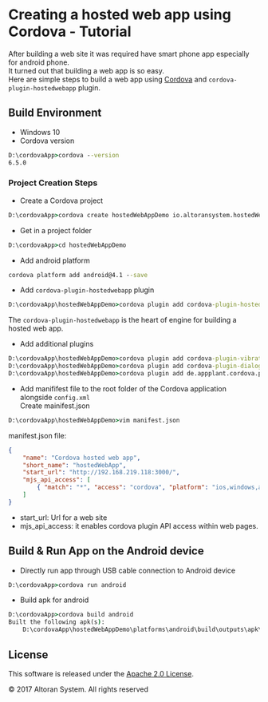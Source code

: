 Creating a hosted web app using Cordova - Tutorial
====================================

After building a web site it was required have smart phone app especially for android phone.  
It turned out that building a web app is so easy.  
Here are simple steps to build a web app using [Cordova][cordova] and `cordova-plugin-hostedwebapp` plugin.

## Build Environment
* Windows 10
* Cordova version
```cmd
D:\cordovaApp>cordova --version
6.5.0
```

### Project Creation Steps
* Create a Cordova project
```cmd
D:\cordovaApp>cordova create hostedWebAppDemo io.altoransystem.hostedWebApp HostedWebAppDemo
```
* Get in a project folder
```cmd
D:\cordovaApp>cd hostedWebAppDemo
```
* Add android platform
```cmd
cordova platform add android@4.1 --save
```
* Add `cordova-plugin-hostedwebapp` plugin
```cmd
D:\cordovaApp\hostedWebAppDemo>cordova plugin add cordova-plugin-hostedwebapp --save
```
The `cordova-plugin-hostedwebapp` is the heart of engine for building a hosted web app.
* Add additional plugins
```cmd
D:\cordovaApp\hostedWebAppDemo>cordova plugin add cordova-plugin-vibration --save
D:\cordovaApp\hostedWebAppDemo>cordova plugin add cordova-plugin-dialogs --save
D:\cordovaApp\hostedWebAppDemo>cordova plugin add de.appplant.cordova.plugin.local-notification --save
```
* Add manififest file to the root folder of the Cordova application alongside `config.xml`  
Create mainifest.json
```cmd
D:\cordovaApp\hostedWebAppDemo>vim manifest.json
```
manifest.json file:
```json
{
	"name": "Cordova hosted web app",
	"short_name": "hostedWebApp",
	"start_url": "http://192.168.219.118:3000/",
	"mjs_api_access": [
		{ "match": "*", "access": "cordova", "platform": "ios,windows,android" }
	]
}
```
 * start_url: Url for a web site
 * mjs_api_access: it enables cordova plugin API access within web pages.
## Build & Run App on the Android device
* Directly run app through USB cable connection to Android device
```cmd
D:\cordovaApp>cordova run android
```
* Build apk for android
```cmd
D:\cordovaApp>cordova build android
Built the following apk(s):
    D:\cordovaApp\hostedWebAppDemo\platforms\android\build\outputs\apk\android-debug.apk
```
## License

This software is released under the [Apache 2.0 License][apache2_license].

© 2017 Altoran System. All rights reserved

[cordova]: https://cordova.apache.org
[apache2_license]: http://opensource.org/licenses/Apache-2.0

